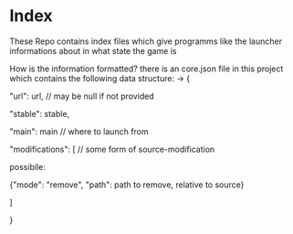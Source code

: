 # Index
These Repo contains index files which give programms like the launcher informations about in what state the game is

How is the information formatted?
there is an core.json file in this project which contains the following data structure:
<version name> -> {

"url": url,  // may be null if not provided 

"stable": stable,

"main": main  // where to launch from

"modifications": [  // some form of source-modification

possibile:

{"mode": "remove", "path": path to remove, relative to source}

]

}
